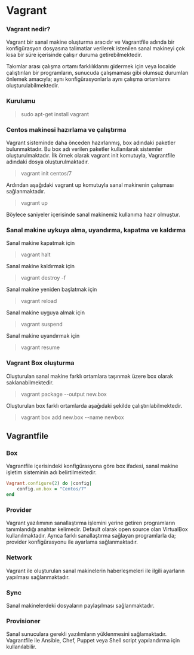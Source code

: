 # Vagrant

### Vagrant nedir?
Vagrant bir sanal makine oluşturma aracıdır ve Vagrantfile adında bir konfigürasyon dosyasına talimatlar verilerek istenilen sanal makineyi çok kısa bir süre içerisinde çalışır duruma getirebilmektedir. 
    
Takımlar arası çalışma ortamı farklılıklarını gidermek için veya localde çalıştırılan bir programların, sunucuda çalışmaması gibi olumsuz durumları önlemek amacıyla; aynı konfigürasyonlarla aynı çalışma ortamlarını oluşturulabilmektedir.
    
### Kurulumu
> sudo apt-get install vagrant

### Centos makinesi hazırlama ve çalıştırma
Vagrant sisteminde daha önceden hazırlanmış, box adındaki paketler bulunmaktadır. Bu box adı verilen paketler kullanılarak sistemler oluşturulmaktadır. İlk örnek olarak vagrant init komutuyla, Vagrantfile adındaki dosya oluşturulmaktadır.

> vagrant init centos/7

Ardından aşağıdaki vagrant up komutuyla sanal makinenin çalışması sağlanmaktadır.

> vagrant up 

Böylece saniyeler içerisinde sanal makinemiz kullanıma hazır olmuştur.

### Sanal makine uykuya alma, uyandırma, kapatma ve kaldırma
Sanal makine kapatmak için

> vagrant halt

Sanal makine kaldırmak için

> vagrant destroy -f

Sanal makine yeniden başlatmak için

> vagrant reload

Sanal makine uyguya almak için

> vagrant suspend

Sanal makine uyandırmak için

> vagrant resume

### Vagrant Box oluşturma
Oluşturulan sanal makine farklı ortamlara taşınmak üzere box olarak saklanabilmektedir.

> vagrant package --output new.box

Oluşturulan box farklı ortamlarda aşağıdaki şekilde çalıştırılabilmektedir.

> vagrant box add new.box --name newbox

## Vagrantfile

### Box
Vagrantfile içerisindeki konfigürasyona göre box ifadesi, sanal makine işletim sisteminin adı belirtilmektedir.
```ruby
Vagrant.configure(2) do |config|
    config.vm.box = "Centos/7"
end
```

### Provider
Vagrant yazılımının sanallaştırma işlemini yerine getiren programların tanımlandığı anahtar kelimedir. Default olarak open source olan VirtualBox kullanılmaktadır. Ayrıca farklı sanallaştırma sağlayan programlarla da; provider konfigürasyonu ile ayarlama sağlanmaktadır.

### Network
Vagrant ile oluşturulan sanal makinelerin haberleşmeleri ile ilgili ayarların yapılması sağlanmaktadır.

### Sync
Sanal makinelerdeki dosyaların paylaşılması sağlanmaktadır.

### Provisioner
Sanal sunuculara gerekli yazılımların yüklenmesini sağlamaktadır. Vagrantfile ile Ansible, Chef, Puppet veya Shell script yapılandırma için kullanılabilir.

